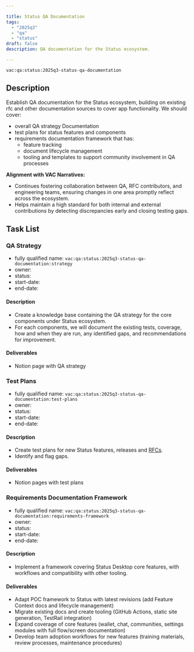 ```yaml
---

title: Status QA Documentation
tags:
  - "2025q3"
  - "qa"
  - "status"
draft: false
description: QA documentation for the Status ecosystem.

---
```


`vac:qa:status:2025q3-status-qa-documentation`

## Description
Establish QA documentation for the Status ecosystem, 
building on existing rfc and other documentation sources to cover app functionality. 
We should cover:
- overall QA strategy Documentation
- test plans for status features and components
- requirements documentation framework that has:
	- feature tracking
	- document lifecycle management
	- tooling and templates to support community involvement in QA processes


**Alignment with VAC Narratives:**
* Continues fostering collaboration between QA, RFC contributors, 
  and engineering teams, ensuring changes in one area promptly reflect across the ecosystem.
* Helps maintain a high standard for both internal and external contributions 
  by detecting discrepancies early and closing testing gaps.

## Task List

### QA Strategy

* fully qualified name: `vac:qa:status:2025q3-status-qa-documentation:strategy`
* owner:
* status: 
* start-date: 
* end-date: 

#### Description
- Create a knowledge base containing the QA strategy 
  for the core components under Status ecosystem.
- For each components, we will document the existing tests, coverage, 
  how and when they are run, any identified gaps, and recommendations for improvement. 

#### Deliverables
- Notion page with QA strategy


### Test Plans

* fully qualified name: `vac:qa:status:2025q3-status-qa-documentation:test-plans`
* owner:
* status: 
* start-date:
* end-date: 

#### Description
- Create test plans for new Status features, releases and [RFCs](https://rfc.vac.dev/status).
- Identify and flag gaps.

#### Deliverables
- Notion pages with test plans


### Requirements Documentation Framework
* fully qualified name: `vac:qa:status:2025q3-status-qa-documentation:requirements-framework`
* owner:
* status:
* start-date:
* end-date:

#### Description
- Implement a framework covering Status Desktop core features, 
  with workflows and compatibility with other tooling.

#### Deliverables
- Adapt POC framework to Status with latest revisions (add Feature Context docs and lifecycle management)
- Migrate existing docs and create tooling (GitHub Actions, static site generation, TestRail integration)
- Expand coverage of core features (wallet, chat, communities, settings modules with full flow/screen documentation)
- Develop team adoption workflows for new features (training materials, review processes, maintenance procedures)
